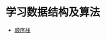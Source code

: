 # 学习数据结构及算法

- [顺序栈](https://github.com/her-cat/learning-datastructure-algorithm/blob/master/SeqStack.c)